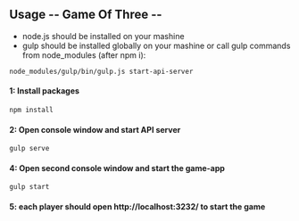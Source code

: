## Usage -- Game Of Three --

- node.js should be installed on your mashine
- gulp should be installed globally on your mashine or call gulp commands from node_modules (after npm i):
```
node_modules/gulp/bin/gulp.js start-api-server
```

#### 1: Install packages
```
npm install
```

#### 2: Open console window and start API server
```
gulp serve
```

#### 4: Open second console window and start the game-app
```
gulp start
```

#### 5: each player should open http://localhost:3232/ to start the game
